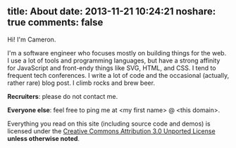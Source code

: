 title: About
date: 2013-11-21 10:24:21
noshare: true
comments: false
---
Hi! I'm Cameron.

I'm a software engineer who focuses mostly on building things for the web. I use a lot of tools and programming languages, but have a strong affinity for JavaScript and front-endy things like SVG, HTML, and CSS. I tend to frequent tech conferences. I write a lot of code and the occasional (actually, rather rare) blog post. I climb rocks and brew beer.

**Recruiters**: please do not contact me.

**Everyone else**: feel free to ping me at &lt;my first name&gt; @ &lt;this domain&gt;.

Everything you read on this site (including source code and demos) is licensed under the <a rel="license" href="http://creativecommons.org/licenses/by/3.0/deed.en_US">Creative Commons Attribution 3.0 Unported License</a> **unless otherwise noted**.
